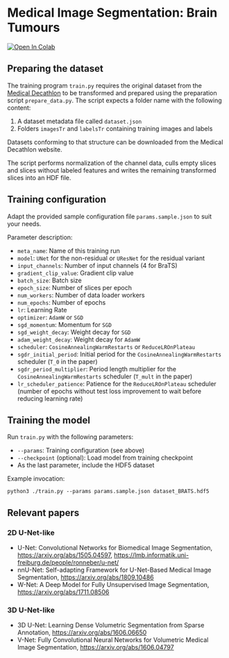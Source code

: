 # Medical Image Segmentation: Brain Tumours
[![Open In Colab](https://colab.research.google.com/assets/colab-badge.svg)](https://colab.research.google.com/github/hesiod/brats-net/blob/master/net.ipynb)

## Preparing the dataset
The training program `train.py` requires the original dataset from the
[Medical Decathlon](http://medicaldecathlon.com/)
to be transformed and prepared using the preparation script `prepare_data.py`.
The script expects a folder name with the following content:

1. A dataset metadata file called `dataset.json`
1. Folders `imagesTr` and `labelsTr` containing training images and labels

Datasets conforming to that structure can be downloaded from the
Medical Decathlon website.

The script performs normalization of the channel data, culls empty slices and
slices without labeled features and writes the remaining transformed
slices into an HDF file.

## Training configuration
Adapt the provided sample configuration file `params.sample.json`
to suit your needs.

Parameter description:
 - `meta_name`: Name of this training run
 - `model`: `UNet` for the non-residual or `UResNet` for the residual variant
 - `input_channels`: Number of input channels (4 for BraTS)
 - `gradient_clip_value`: Gradient clip value
 - `batch_size`: Batch size
 - `epoch_size`: Number of slices per epoch
 - `num_workers`: Number of data loader workers
 - `num_epochs`: Number of epochs
 - `lr`: Learning Rate
 - `optimizer`: `AdamW` or `SGD`
 - `sgd_momentum`: Momentum for `SGD`
 - `sgd_weight_decay`: Weight decay for `SGD`
 - `adam_weight_decay`: Weight decay for `AdamW`
 - `scheduler`: `CosineAnnealingWarmRestarts` or `ReduceLROnPlateau`
 - `sgdr_initial_period`: Initial period for the `CosineAnnealingWarmRestarts` scheduler (`T_0` in the paper)
 - `sgdr_period_multiplier`: Period length multiplier for the `CosineAnnealingWarmRestarts` scheduler (`T_mult` in the paper)
 - `lr_scheduler_patience`: Patience for the `ReduceLROnPlateau` scheduler (number of epochs without test loss improvement to wait before reducing learning rate)

## Training the model
Run `train.py` with the following parameters:

- `--params`: Training configuration (see above)
- `--checkpoint` (optional): Load model from training checkpoint
- As the last parameter, include the HDF5 dataset

Example invocation:
```
python3 ./train.py --params params.sample.json dataset_BRATS.hdf5
```

## Relevant papers

### 2D U-Net-like
* U-Net: Convolutional Networks for Biomedical Image Segmentation, https://arxiv.org/abs/1505.04597, https://lmb.informatik.uni-freiburg.de/people/ronneber/u-net/
* nnU-Net: Self-adapting Framework for U-Net-Based Medical Image Segmentation, https://arxiv.org/abs/1809.10486
* W-Net: A Deep Model for Fully Unsupervised Image Segmentation, https://arxiv.org/abs/1711.08506

### 3D U-Net-like
* 3D U-Net: Learning Dense Volumetric Segmentation from Sparse Annotation, https://arxiv.org/abs/1606.06650
* V-Net: Fully Convolutional Neural Networks for Volumetric Medical Image Segmentation, https://arxiv.org/abs/1606.04797
